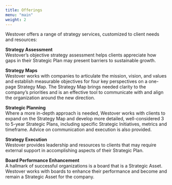 ```yaml
---
title: Offerings
menu: "main"
weight: 2
---
```

Westover offers a range of strategy services, customized to client needs and resources:

**Strategy Assessment**<br/>
Westover’s objective strategy assessment helps clients appreciate how gaps in their Strategic Plan may present barriers to sustainable growth. 

**Strategy Maps**<br/>
Westover works with companies to articulate the mission, vision, and values and establish measurable objectives for four key perspectives on a one-page Strategy Map. The Strategy Map brings needed clarity to the company’s priorities and is an effective tool to communicate with and align the organization around the new direction.

**Strategic Planning**<br/>
Where a more in-depth approach is needed, Westover works with clients to expand on the Strategy Map and develop more detailed, well-considered 3 to 5-year Strategic Plans, including specific Strategic Initiatives, metrics and timeframe. Advice on communication and execution is also provided. 

**Strategy Execution**<br/>
Westover provides leadership and resources to clients that may require external support in accomplishing aspects of their Strategic Plan.

**Board Performance Enhancement**<br/>
A hallmark of successful organizations is a board that is a Strategic Asset. Westover works with boards to enhance their performance and become and remain a Strategic Asset for the company.
